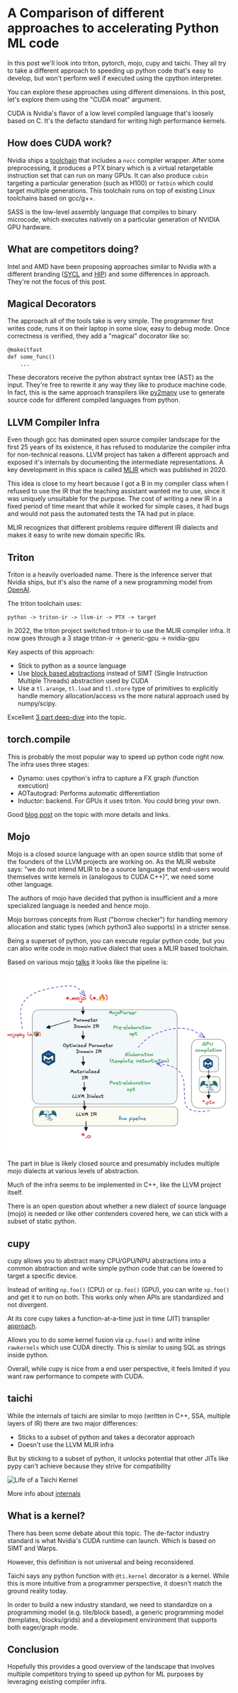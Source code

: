 # A Comparison of different approaches to accelerating Python ML code

In this post we'll look into triton, pytorch, mojo, cupy and taichi. They all try to take a different approach to speeding up python code that's easy to develop, but won't perform well if executed using the cpython interpreter.

You can explore these approaches using different dimensions. In this post, let's explore them using the "CUDA moat" argument.

CUDA is Nvidia's flavor of a low level compiled language that's loosely based on C. It's the defacto standard for writing high performance kernels.

## How does CUDA work?

Nvidia ships a [toolchain](https://docs.nvidia.com/cuda/cuda-compiler-driver-nvcc/#the-cuda-compilation-trajectory) that includes a `nvcc` compiler wrapper. After some preprocessing, it produces a PTX binary which is a virtual retargetable instruction set that can run on many GPUs. It can also produce `cubin` targeting a particular generation (such as H100) or `fatbin` which could target multiple generations. This toolchain runs on top of existing Linux toolchains based on gcc/g++.

SASS is the low-level assembly language that compiles to binary microcode, which executes natively on a particular generation of NVIDIA GPU hardware.

## What are competitors doing?

Intel and AMD have been proposing approaches similar to Nvidia with a different branding ([SYCL](https://www.khronos.org/sycl/) and [HIP](https://github.com/ROCm/HIP)) and some differences in approach. They're not the focus of this post.

## Magical Decorators

The approach all of the tools take is very simple. The programmer first writes code, runs it on their laptop in some slow, easy to debug mode. Once correctness is verified, they add a "magical" docorator like so:

```
@makeitfast
def some_func()
    ...
```

These decorators receive the python abstract syntax tree (AST) as the input. They're free to rewrite it any way they like to produce machine code. In fact, this is the same approach transpilers like [py2many](http://github.com/py2many/py2many) use to generate source code for different compiled languages from python.

## LLVM Compiler Infra

Even though gcc has dominated open source compiler landscape for the first 25 years of its existence, it has refused to modularize the compiler infra for non-technical reasons. LLVM project has taken a different approach and exposed it's internals by documenting the intermediate representations. A key development in this space is called [MLIR](https://mlir.llvm.org/) which was published in 2020.

This idea is close to my heart because I got a B in my compiler class when I refused to use the IR that the teaching assistant wanted me to use, since it was uniquely unsuitable for the purpose. The cost of writing a new IR in a fixed period of time meant that while it worked for simple cases, it had bugs and would not pass the automated tests the TA had put in place.

MLIR recognizes that different problems require different IR dialects and makes it easy to write new domain specific IRs.

## Triton

Triton is a heavily overloaded name. There is the inference server that Nvidia ships, but it's also the name of a new programming model from [OpenAI](https://openai.com/index/triton/).

The triton toolchain uses:

```
python -> triton-ir -> llvm-ir -> PTX -> target 
```

In 2022, the triton project switched triton-ir to use the MLIR compiler infra. It now goes through a 3 stage triton-ir -> generic-gpu -> nvidia-gpu 

Key aspects of this approach: 

* Stick to python as a source language
* Use [block based abstractions](https://triton-lang.org/main/programming-guide/chapter-1/introduction.html#motivations) instead of SIMT (Single Instruction Multiple Threads) abstraction used by CUDA
* Use a `tl.arange`, `tl.load` and `tl.store` type of primitives to explicitly handle memory allocation/access vs the more natural approach used by numpy/scipy.

Excellent [3 part deep-dive](https://www.kapilsharma.dev/posts/deep-dive-into-triton-internals/) into the topic.

## torch.compile

This is probably the most popular way to speed up python code right now. The infra uses three stages:

* Dynamo: uses cpython's infra to capture a FX graph (function execution)
* AOTautograd: Performs automatic differentiation
* Inductor: backend. For GPUs it uses triton. You could bring your own.

Good [blog post](https://quansight.com/post/a-year-in-review-quansights-contributions-to-pytorch-in-2023-early-2024/) on the topic with more details and links.

## Mojo

Mojo is a closed source language with an open source stdlib that some of the founders of the LLVM projects are working on. As the MLIR website says: "we do not intend MLIR to be a source language that end-users would themselves write kernels in (analogous to CUDA C++)", we need some other language.

The authors of mojo have decided that python is insufficient and a more specialized language is needed and hence mojo.

Mojo borrows concepts from Rust ("borrow checker") for handling memory allocation and static types (which python3 also supports) in a stricter sense.

Being a superset of python, you can execute regular python code, but you can also write code in mojo native dialect that uses a MLIR based toolchain.

Based on various mojo [talks](https://www.youtube.com/watch?v=yuSBEXkjfEA) it looks like the pipeline is:

![mojo pipeline](../assets/img/2024-12-27-mojo-pipeline.png)

The part in blue is likely closed source and presumably includes multiple mojo dialects at various levels of abstraction.

Much of the infra seems to be implemented in C++, like the LLVM project itself.

There is an open question about whether a new dialect of source language (mojo) is needed or like other contenders covered here, we can stick with a subset of static python.

## cupy

cupy allows you to abstract many CPU/GPU/NPU abstractions into a common abstraction and write simple python code that can be lowered to target a specific device.

Instead of writing `np.foo()` (CPU) or `cp.foo()` (GPU), you can write `xp.foo()` and get it to run on both. This works only when APIs are standardized and not divergent.

At its core cupy takes a function-at-a-time just in time (JIT) transpiler [approach](https://github.com/cupy/cupy/blob/05c9ff2466ea0933e3a177d5ece2e885f2db1529/cupyx/jit/_compile.py#L192).

Allows you to do some kernel fusion via `cp.fuse()` and write inline `rawkernels` which use CUDA directly. This is similar to using SQL as strings inside python.

Overall, while cupy is nice from a end user perspective, it feels limited if you want raw performance to compete with CUDA.

## taichi

While the internals of taichi are similar to mojo (written in C++, SSA, multiple layers of IR) there are two major differences:

* Sticks to a subset of python and takes a decorator approach
* Doesn't use the LLVM MLIR infra

But by sticking to a subset of python, it unlocks potential that other JITs like pypy can't achieve because they strive for compatibility

![Life of a Taichi Kernel](https://raw.githubusercontent.com/taichi-dev/public_files/fa03e63ca4e161318c8aa9a5db7f4a825604df88/taichi/life_of_kernel.png)

More info about [internals](https://docs.taichi-lang.org/docs/internal)

## What is a kernel?

There has been some debate about this topic. The de-factor industry standard is what Nvidia's CUDA runtime can launch. Which is based on SIMT and Warps.

However, this definition is not universal and being reconsidered.

Taichi says any python function with `@ti.kernel` decorator is a kernel. While this is more intuitive from a programmer perspective, it doesn't match the ground reality today.

In order to build a new industry standard, we need to standardize on a programming model (e.g. tile/block based), a generic programming model (templates, blocks/grids) and a development environment that supports both eager/graph mode.

## Conclusion

Hopefully this provides a good overview of the landscape that involves multiple competitors trying to speed up python for ML purposes by leveraging existing compiler infra.
